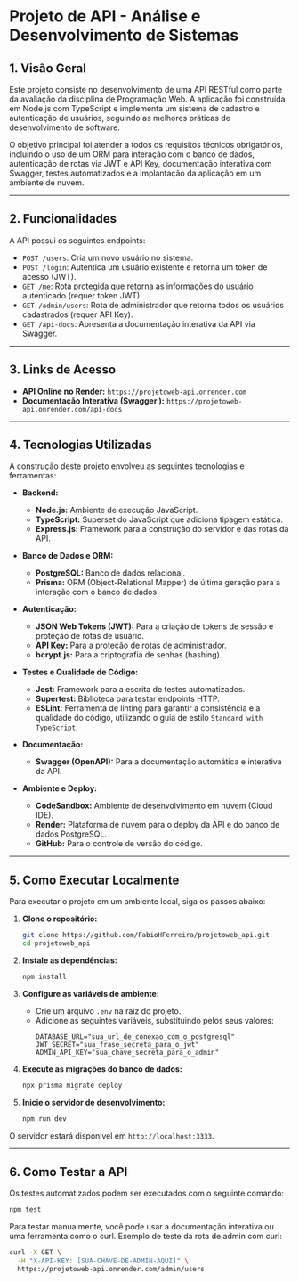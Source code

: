 # Projeto de API - Análise e Desenvolvimento de Sistemas

## 1. Visão Geral

Este projeto consiste no desenvolvimento de uma API RESTful como parte da avaliação da disciplina de Programação Web. A aplicação foi construída em Node.js com TypeScript e implementa um sistema de cadastro e autenticação de usuários, seguindo as melhores práticas de desenvolvimento de software.

O objetivo principal foi atender a todos os requisitos técnicos obrigatórios, incluindo o uso de um ORM para interação com o banco de dados, autenticação de rotas via JWT e API Key, documentação interativa com Swagger, testes automatizados e a implantação da aplicação em um ambiente de nuvem.

---

## 2. Funcionalidades

A API possui os seguintes endpoints:

- `POST /users`: Cria um novo usuário no sistema.
- `POST /login`: Autentica um usuário existente e retorna um token de acesso (JWT).
- `GET /me`: Rota protegida que retorna as informações do usuário autenticado (requer token JWT).
- `GET /admin/users`: Rota de administrador que retorna todos os usuários cadastrados (requer API Key).
- `GET /api-docs`: Apresenta a documentação interativa da API via Swagger.

---

## 3. Links de Acesso

- **API Online no Render:** `https://projetoweb-api.onrender.com`
- **Documentação Interativa (Swagger ):** `https://projetoweb-api.onrender.com/api-docs`

---

## 4. Tecnologias Utilizadas

A construção deste projeto envolveu as seguintes tecnologias e ferramentas:

- **Backend:**

  - **Node.js:** Ambiente de execução JavaScript.
  - **TypeScript:** Superset do JavaScript que adiciona tipagem estática.
  - **Express.js:** Framework para a construção do servidor e das rotas da API.

- **Banco de Dados e ORM:**

  - **PostgreSQL:** Banco de dados relacional.
  - **Prisma:** ORM (Object-Relational Mapper) de última geração para a interação com o banco de dados.

- **Autenticação:**

  - **JSON Web Tokens (JWT):** Para a criação de tokens de sessão e proteção de rotas de usuário.
  - **API Key:** Para a proteção de rotas de administrador.
  - **bcrypt.js:** Para a criptografia de senhas (hashing).

- **Testes e Qualidade de Código:**

  - **Jest:** Framework para a escrita de testes automatizados.
  - **Supertest:** Biblioteca para testar endpoints HTTP.
  - **ESLint:** Ferramenta de linting para garantir a consistência e a qualidade do código, utilizando o guia de estilo `Standard with TypeScript`.

- **Documentação:**

  - **Swagger (OpenAPI):** Para a documentação automática e interativa da API.

- **Ambiente e Deploy:**
  - **CodeSandbox:** Ambiente de desenvolvimento em nuvem (Cloud IDE).
  - **Render:** Plataforma de nuvem para o deploy da API e do banco de dados PostgreSQL.
  - **GitHub:** Para o controle de versão do código.

---

## 5. Como Executar Localmente

Para executar o projeto em um ambiente local, siga os passos abaixo:

1.  **Clone o repositório:**

    ```bash
    git clone https://github.com/FabioHFerreira/projetoweb_api.git
    cd projetoweb_api
    ```

2.  **Instale as dependências:**

    ```bash
    npm install
    ```

3.  **Configure as variáveis de ambiente:**

    - Crie um arquivo `.env` na raiz do projeto.
    - Adicione as seguintes variáveis, substituindo pelos seus valores:
      ```
      DATABASE_URL="sua_url_de_conexao_com_o_postgresql"
      JWT_SECRET="sua_frase_secreta_para_o_jwt"
      ADMIN_API_KEY="sua_chave_secreta_para_o_admin"
      ```

4.  **Execute as migrações do banco de dados:**

    ```bash
    npx prisma migrate deploy
    ```

5.  **Inicie o servidor de desenvolvimento:**
    ```bash
    npm run dev
    ```

O servidor estará disponível em `http://localhost:3333`.

---

## 6. Como Testar a API

Os testes automatizados podem ser executados com o seguinte comando:

```bash
npm test
```

Para testar manualmente, você pode usar a documentação interativa ou uma ferramenta como o curl.
Exemplo de teste da rota de admin com curl:

```bash
curl -X GET \
  -H "X-API-KEY: [SUA-CHAVE-DE-ADMIN-AQUI]" \
  https://projetoweb-api.onrender.com/admin/users

```
